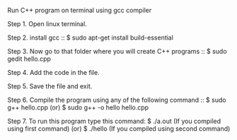 Run C++ program on terminal using gcc compiler 


Step 1. Open linux terminal.

Step 2. install gcc  ::
             $ sudo apt-get install build-essential 
             
Step 3. Now go to that folder where you will create C++ programs  ::
             $ sudo gedit hello.cpp 
             
Step 4. Add the code in the file.

Step 5. Save the file and exit.

Step 6. Compile the program using any of the following command ::
             $ sudo g++ hello.cpp       (or)
             $ sudo g++ -o hello hello.cpp
             
Step 7. To run this program type this command:
             $ ./a.out (If you compiled using first command)   (or)
             $ ./hello (If you compiled using second command)

